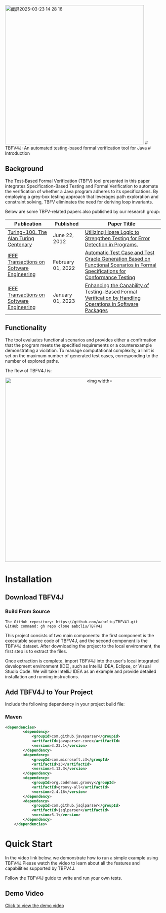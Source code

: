 <img width="449" alt="截屏2025-03-23 14 28 16" src="https://github.com/user-attachments/assets/b5e3a8ce-f10c-4114-a07a-de9258a04421" />
# TBFV4J: An automated testing-based formal verification tool for Java
# Introduction

## Background

The Test-Based Formal Verification (TBFV) tool presented in this paper integrates Specification-Based Testing and Formal Verification to automate the verification of whether a Java program adheres to its specifications. By employing a grey-box testing approach that leverages path exploration and constraint solving, TBFV eliminates the need for deriving loop invariants. 

Below are some TBFV-related papers also published by our research group:

| Publication                                                  | Published         | Paper Titile                                                 |
| ------------------------------------------------------------ | ----------------- | ------------------------------------------------------------ |
| [Turing-100. The Alan Turing Centenary](https://easychair.org/publications/volume/Turing-100) | June 22, 2012     | [Utilizing Hoare Logic to Strengthen Testing for Error Detection in Programs.](https://easychair.org/publications/paper/476) |
| [IEEE Transactions on Software Engineering](https://ieeexplore.ieee.org/xpl/RecentIssue.jsp?punumber=32) | February 01, 2022 | [Automatic Test Case and Test Oracle Generation Based on Functional Scenarios in Formal Specifications for Conformance Testing](https://ieeexplore.ieee.org/document/9108630) |
| [IEEE Transactions on Software Engineering](https://ieeexplore.ieee.org/xpl/RecentIssue.jsp?punumber=32) | January 01,  2023 | [Enhancing the Capability of Testing-Based Formal Verification by Handling Operations in Software Packages](https://ieeexplore.ieee.org/document/9712239) |

## 

## Functionality

The tool evaluates functional scenarios and provides either a confirmation that the program meets the specified requirements or a counterexample demonstrating a violation. To manage computational complexity, a limit is set on the maximum number of generated test cases, corresponding to the number of explored paths.

The flow of TBFV4J is:

<p align="center">
  <img width="594" alt="<img width="449" alt="截屏2025-03-23 14 28 16" src="https://github.com/user-attachments/assets/6b1de6de-b93a-4376-aa74-7b9d7e66bc3e/>"
</p>

# Installation

## Download TBFV4J

### Build From Source

```
The GitHub repository: https://github.com/aabcliu/TBFV4J.git
GitHub command: gh repo clone aabcliu/TBFV4J
```
This project consists of two main components: the first component is the executable source code of TBFV4J, and the second component is the TBFV4J dataset. After downloading the project to the local environment, the first step is to extract the files. 

Once extraction is complete, import TBFV4J into the user's local integrated development environment (IDE), such as IntelliJ IDEA, Eclipse, or Visual Studio Code. We will take IntelliJ IDEA as an example and provide detailed installation and running instructions.

## Add TBFV4J to Your Project

Include the following dependency in your project build file:

### Maven

```xml
<dependencies>
        <dependency>
            <groupId>com.github.javaparser</groupId>
            <artifactId>javaparser-core</artifactId>
            <version>3.23.1</version>
        </dependency>
        <dependency>
            <groupId>com.microsoft.z3</groupId>
            <artifactId>z3</artifactId>
            <version>4.13.3</version>
        </dependency>
        <dependency>
            <groupId>org.codehaus.groovy</groupId>
            <artifactId>groovy-all</artifactId>
            <version>2.4.16</version>
        </dependency>
        <dependency>
            <groupId>com.github.jsqlparser</groupId>
            <artifactId>jsqlparser</artifactId>
            <version>3.1</version>
        </dependency>
    </dependencies>
```

# Quick Start

In the video link below, we demonstrate how to run a simple example using TBFV4J.Please watch the video to learn about all the features and capabilities supported by TBFV4J.

Follow the TBFV4J guide to write and run your own tests.

## Demo Video

[Click to view the demo video](https://www.youtube.com/watch?v=CwQAXF2Ki8A)


